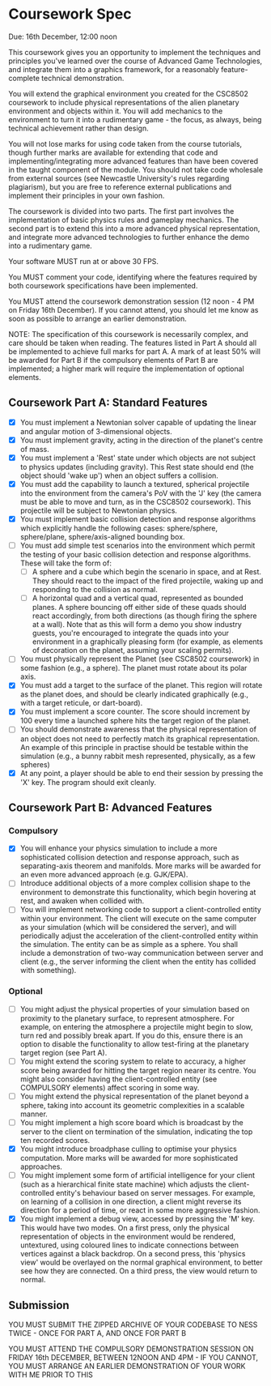 # Coursework Spec

Due: 16th December, 12:00 noon

This coursework gives you an opportunity to implement the techniques and
principles you've learned over the course of Advanced Game Technologies, and
integrate them into a graphics framework, for a reasonably feature-complete
technical demonstration.

You will extend the graphical environment you created for the CSC8502 coursework
to include physical representations of the alien planetary environment and
objects within it. You will add mechanics to the environment to turn it into a
rudimentary game - the focus, as always, being technical achievement rather than
design.

You will not lose marks for using code taken from the course tutorials, though
further marks are available for extending that code and implementing/integrating
more advanced features than have been covered in the taught component of the
module. You should not take code wholesale from external sources (see Newcastle
University's rules regarding plagiarism), but you are free to reference external
publications and implement their principles in your own fashion.

The coursework is divided into two parts. The first part involves the
implementation of basic physics rules and gameplay mechanics. The second part is
to extend this into a more advanced physical representation, and integrate more
advanced technologies to further enhance the demo into a rudimentary game.

Your software MUST run at or above 30 FPS.

You MUST comment your code, identifying where the features required by both
coursework specifications have been implemented.

You MUST attend the coursework demonstration session (12 noon - 4 PM on Friday
16th December). If you cannot attend, you should let me know as soon as possible
to arrange an earlier demonstration.

NOTE: The specification of this coursework is necessarily complex, and care
should be taken when reading. The features listed in Part A should all be
implemented to achieve full marks for part A. A mark of at least 50% will be
awarded for Part B if the compulsory elements of Part B are implemented; a
higher mark will require the implementation of optional elements.

## Coursework Part A: Standard Features

- [x] You must implement a Newtonian solver capable of updating the linear and
      angular motion of 3-dimensional objects.
- [x] You must implement gravity, acting in the direction of the planet's
      centre of mass.
- [x] You must implement a 'Rest' state under which objects are not subject to
      physics updates (including gravity). This Rest state should end (the
      object should 'wake up') when an object suffers a collision.
- [x] You must add the capability to launch a textured, spherical projectile
      into the environment from the camera's PoV with the 'J' key (the camera
      must be able to move and turn, as in the CSC8502 coursework). This
      projectile will be subject to Newtonian physics.
- [x] You must implement basic collision detection and response algorithms
      which explicitly handle the following cases: sphere/sphere, sphere/plane,
      sphere/axis-aligned bounding box.
- [ ] You must add simple test scenarios into the environment which permit the
      testing of your basic collision detection and response algorithms. These
      will take the form of:
  - [ ] A sphere and a cube which begin the scenario in space, and at Rest.
        They should react to the impact of the fired projectile, waking up and
        responding to the collision as normal.
  - [ ] A horizontal quad and a vertical quad, represented as bounded planes. A
        sphere bouncing off either side of these quads should react
        accordingly, from both directions (as though firing the sphere at a
        wall). Note that as this will form a demo you show industry guests,
        you're encouraged to integrate the quads into your environment in a
        graphically pleasing form (for example, as elements of decoration on
        the planet, assuming your scaling permits).
- [ ] You must physically represent the Planet (see CSC8502 coursework) in some
      fashion (e.g., a sphere). The planet must rotate about its polar axis.
- [x] You must add a target to the surface of the planet. This region will
      rotate as the planet does, and should be clearly indicated graphically
      (e.g., with a target reticule, or dart-board).
- [x] You must implement a score counter. The score should increment by 100
      every time a launched sphere hits the target region of the planet.
- [ ] You should demonstrate awareness that the physical representation of an
      object does not need to perfectly match its graphical representation. An
      example of this principle in practise should be testable within the
      simulation (e.g., a bunny rabbit mesh represented, physically, as a few
      spheres)
- [x] At any point, a player should be able to end their session by pressing
      the 'X' key. The program should exit cleanly.

## Coursework Part B: Advanced Features

### Compulsory

- [x] You will enhance your physics simulation to include a more sophisticated
      collision detection and response approach, such as separating-axis
      theorem and manifolds. More marks will be awarded for an even more
      advanced approach (e.g. GJK/EPA).
- [ ] Introduce additional objects of a more complex collision shape to the
      environment to demonstrate this functionality, which begin hovering at
      rest, and awaken when collided with.
- [ ] You will implement networking code to support a client-controlled entity
      within your environment. The client will execute on the same computer as
      your simulation (which will be considered the server), and will
      periodically adjust the acceleration of the client-controlled entity
      within the simulation. The entity can be as simple as a sphere.
      You shall include a demonstration of two-way communication between server
      and client (e.g., the server informing the client when the entity has
      collided with something).

### Optional

- [ ] You might adjust the physical properties of your simulation based on
      proximity to the planetary surface, to represent atmosphere. For example,
      on entering the atmosphere a projectile might begin to slow, turn red and
      possibly break apart. If you do this, ensure there is an option to
      disable the functionality to allow test-firing at the planetary target
      region (see Part A).
- [ ] You might extend the scoring system to relate to accuracy, a higher score
      being awarded for hitting the target region nearer its centre. You might
      also consider having the client-controlled entity (see COMPULSORY
      elements) affect scoring in some way.
- [ ] You might extend the physical representation of the planet beyond a
      sphere, taking into account its geometric complexities in a scalable
      manner.
- [ ] You might implement a high score board which is broadcast by the server
      to the client on termination of the simulation, indicating the top ten
      recorded scores.
- [x] You might introduce broadphase culling to optimise your physics
      computation. More marks will be awarded for more sophisticated
      approaches.
- [ ] You might implement some form of artificial intelligence for your client
      (such as a hierarchical finite state machine) which adjusts the
      client-controlled entity's behaviour based on server messages. For
      example, on learning of a collision in one direction, a client might
      reverse its direction for a period of time, or react in some more
      aggressive fashion.
- [x] You might implement a debug view, accessed by pressing the 'M' key. This
      would have two modes. On a first press, only the physical representation
      of objects in the environment would be rendered, untextured, using
      coloured lines to indicate connections between vertices against a black
      backdrop.
      On a second press, this 'physics view' would be overlayed on the normal
      graphical environment, to better see how they are connected. On a third
      press, the view would return to normal.

## Submission

YOU MUST SUBMIT THE ZIPPED ARCHIVE OF YOUR CODEBASE TO NESS TWICE - ONCE FOR
PART A, AND ONCE FOR PART B

YOU MUST ATTEND THE COMPULSORY DEMONSTRATION SESSION ON FRIDAY 16th DECEMBER,
BETWEEN 12NOON AND 4PM - IF YOU CANNOT, YOU MUST ARRANGE AN EARLIER
DEMONSTRATION OF YOUR WORK WITH ME PRIOR TO THIS

